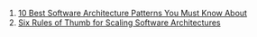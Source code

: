 1. [10 Best Software Architecture Patterns You Must Know About](https://www.simform.com/blog/software-architecture-patterns/)
2. [Six Rules of Thumb for Scaling Software Architectures](https://medium.com/@i.gorton/six-rules-of-thumb-for-scaling-software-architectures-a831960414f9)
